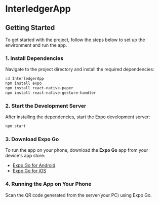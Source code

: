 
# InterledgerApp

## Getting Started

To get started with the project, follow the steps below to set up the environment and run the app.

### 1. Install Dependencies

Navigate to the project directory and install the required dependencies:

```bash
cd InterledgerApp
npm install expo
npm install react-native-paper
npm install react-native-gesture-handler
```

### 2. Start the Development Server

After installing the dependencies, start the Expo development server:

```bash
npm start
```

### 3. Download Expo Go

To run the app on your phone, download the **Expo Go** app from your device's app store:

- [Expo Go for Android](https://play.google.com/store/apps/details?id=host.exp.exponent)
- [Expo Go for iOS](https://apps.apple.com/us/app/expo-go/id982107779)

### 4. Running the App on Your Phone
Scan the QR code generated from the server(your PC) using Expo Go.
